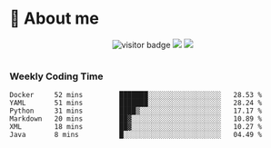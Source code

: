 <!-- ![](https://youpai.roccoshi.top/img/20200804214216.png) -->

# 🧐 About me
 
<p align="center">
<img src="https://visitor-badge.laobi.icu/badge?page_id=Lincest.Lincest&title=hits" alt="visitor badge"/>
<a href="mailto:imroccoshi@gmail.com"><img src="https://img.shields.io/badge/gmail-imroccoshi%40gmail.com-red"></a>
<a href="https://blog.roccoshi.top"><img src="https://img.shields.io/badge/blog-roccoshi-green"></a>
</p>

<div align="center">
  <img src="https://github-readme-stats.vercel.app/api?username=Lincest&show_icons=true&count_private=true&show_owner=true" alt="">
   <!-- <img src="https://github-readme-stats.vercel.app/api/wakatime?username=Moreality&v=2" alt=""/> -->
</div>

### Weekly Coding Time

<!--START_SECTION:waka-->

```text
Docker     52 mins         ███████░░░░░░░░░░░░░░░░░░   28.53 %
YAML       51 mins         ███████░░░░░░░░░░░░░░░░░░   28.24 %
Python     31 mins         ████▒░░░░░░░░░░░░░░░░░░░░   17.17 %
Markdown   20 mins         ██▓░░░░░░░░░░░░░░░░░░░░░░   10.89 %
XML        18 mins         ██▓░░░░░░░░░░░░░░░░░░░░░░   10.27 %
Java       8 mins          █░░░░░░░░░░░░░░░░░░░░░░░░   04.49 %
```

<!--END_SECTION:waka-->


